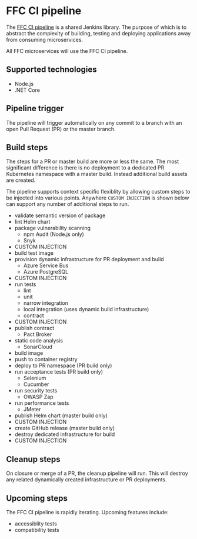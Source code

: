 # FFC CI pipeline
The [FFC CI pipeline](https://github.com/DEFRA/ffc-jenkins-pipeline-library) is a shared Jenkins library.  The purpose of which is to abstract the complexity of building, testing and deploying applications away from consuming microservices.

All FFC microservices will use the FFC CI pipeline.

## Supported technologies
- Node.js
- .NET Core

## Pipeline trigger
The pipeline will trigger automatically on any commit to a branch with an open Pull Request (PR) or the master branch.

## Build steps
The steps for a PR or master build are more or less the same.  The most significant difference is there is no deployment to a dedicated PR Kubernetes namespace with a master build.  Instead additional build assets are created.

The pipeline supports context specific flexiblity by allowing custom steps to be injected into various points.  Anywhere `CUSTOM INJECTION` is shown below can support any number of additional steps to run.

- validate semantic version of package
- lint Helm chart
- package vulnerability scanning
  - npm Audit (Node.js only)
  - Snyk
- CUSTOM INJECTION
- build test image
- provision dynamic infrastructure for PR deployment and build
  - Azure Service Bus
  - Azure PostgreSQL
- CUSTOM INJECTION
- run tests
  - lint
  - unit
  - narrow integration
  - local integration (uses dynamic build infrastructure)
  - contract
- CUSTOM INJECTION
- publish contract
  - Pact Broker
- static code analysis
  - SonarCloud
- build image
- push to container registry
- deploy to PR namespace (PR build only)
- run acceptance tests (PR build only)
  - Selenium
  - Cucumber
- run security tests 
  - OWASP Zap
- run performance tests
  - JMeter
- publish Helm chart (master build only)
- CUSTOM INJECTION
- create GitHub release (master build only)
- destroy dedicated infrastructure for build
- CUSTOM INJECTION

## Cleanup steps
On closure or merge of a PR, the cleanup pipeline will run.  This will destroy any related dynamically created infrastructure or PR deployments.

## Upcoming steps
The FFC CI pipeline is rapidly iterating.  Upcoming features include:
- accessiblity tests
- compatibility tests
